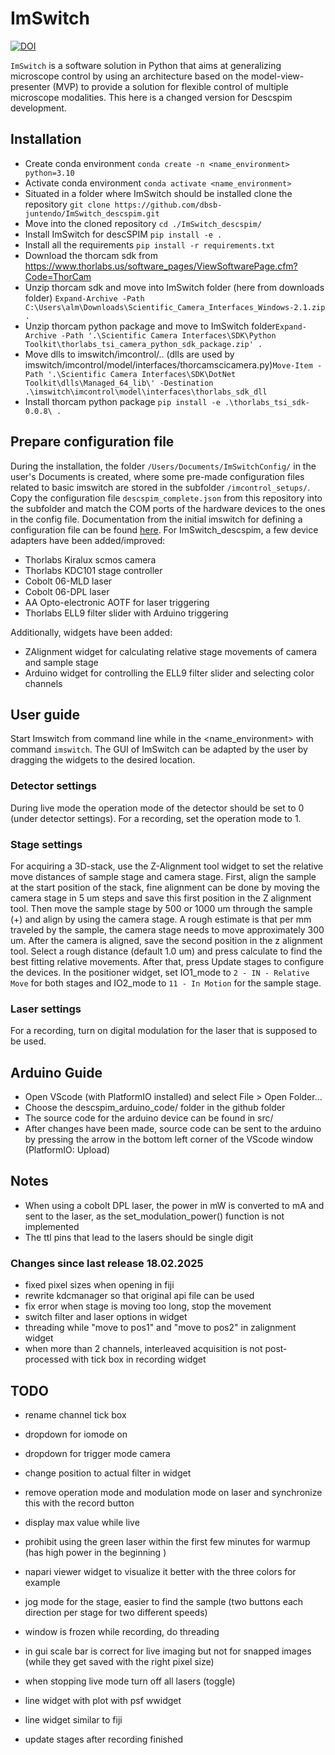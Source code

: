 # ImSwitch

[![DOI](https://joss.theoj.org/papers/10.21105/joss.03394/status.svg)](https://doi.org/10.21105/joss.03394)

``ImSwitch`` is a software solution in Python that aims at generalizing microscope control by using an architecture based on the model-view-presenter (MVP) to provide a solution for flexible control of multiple microscope modalities. This here is a changed version for Descspim development.

## Installation

- Create conda environment ``conda create -n <name_environment> python=3.10``
- Activate conda environment ``conda activate <name_environment>``
- Situated in a folder where ImSwitch should be installed clone the repository ``git clone https://github.com/dbsb-juntendo/ImSwitch_descspim.git``
- Move into the cloned repository ``cd ./ImSwitch_descspim/``
- Install ImSwitch for descSPIM ``pip install -e .``
- Install all the requirements ``pip install -r requirements.txt``
- Download the thorcam sdk from https://www.thorlabs.us/software_pages/ViewSoftwarePage.cfm?Code=ThorCam
- Unzip thorcam sdk and move into ImSwitch folder (here from downloads folder) ``Expand-Archive -Path C:\Users\alm\Downloads\Scientific_Camera_Interfaces_Windows-2.1.zip .``
- Unzip thorcam python package and move to ImSwitch folder``Expand-Archive -Path '.\Scientific Camera Interfaces\SDK\Python Toolkit\thorlabs_tsi_camera_python_sdk_package.zip' .``
- Move dlls to imswitch/imcontrol/.. (dlls are used by imswitch/imcontrol/model/interfaces/thorcamscicamera.py)``Move-Item -Path '.\Scientific Camera Interfaces\SDK\DotNet Toolkit\dlls\Managed_64_lib\' -Destination .\imswitch\imcontrol\model\interfaces\thorlabs_sdk_dll``
- Install thorcam python package ``pip install -e .\thorlabs_tsi_sdk-0.0.8\ .``

## Prepare configuration file

During the installation, the folder `/Users/Documents/ImSwitchConfig/` in the user's Documents is created, where some pre-made configuration files related to basic imswitch are stored in the subfolder `/imcontrol_setups/`. Copy the configuration file `descspim_complete.json` from this repository into the subfolder and match the COM ports of the hardware devices to the ones in the config file. Documentation from the initial imswitch for defining a configuration file can be found [here](https://imswitch.readthedocs.io/en/stable/imcontrol-setups.html). For ImSwitch_descspim, a few device adapters have been added/improved:

- Thorlabs Kiralux scmos camera
- Thorlabs KDC101 stage controller
- Cobolt 06-MLD laser
- Cobolt 06-DPL laser
- AA Opto-electronic AOTF for laser triggering 
- Thorlabs ELL9 filter slider with Arduino triggering

Additionally, widgets have been added:

- ZAlignment widget for calculating relative stage movements of camera and sample stage
- Arduino widget for controlling the ELL9 filter slider and selecting color channels

## User guide

Start Imswitch from command line while in the <name_environment> with command ``imswitch``. The GUI of ImSwitch can be adapted by the user by dragging the widgets to the desired location. 

### Detector settings

During live mode the operation mode of the detector should be set to 0 (under detector settings). For a recording, set the operation mode to 1.

### Stage settings

For acquiring a 3D-stack, use the Z-Alignment tool widget to set the relative move distances of sample stage and camera stage. First, align the sample at the start position of the stack, fine alignment can be done by moving the camera stage in 5 um steps and save this first position in the Z alignment tool. Then move the sample stage by 500 or 1000 um through the sample (+) and align by using the camera stage. A rough estimate is that per mm traveled by the sample, the camera stage needs to move approximately 300 um. After the camera is aligned, save the second position in the z alignment tool. Select a rough distance (default 1.0 um) and press calculate to find the best fitting relative movements. After that, press Update stages to configure the devices. In the positioner widget, set IO1_mode to ``2 - IN - Relative Move`` for both stages and IO2_mode to ``11 - In Motion`` for the sample stage. 

### Laser settings

For a recording, turn on digital modulation for the laser that is supposed to be used.

## Arduino Guide

- Open VScode (with PlatformIO installed) and select File > Open Folder...
- Choose the descspim_arduino_code/ folder in the github folder
- The source code for the arduino device can be found in src/
- After changes have been made, source code can be sent to the arduino by pressing the arrow in the bottom left corner of the VScode window (PlatformIO: Upload)

## Notes

- When using a cobolt DPL laser, the power in mW is converted to mA and sent to the laser, as the set_modulation_power() function is not implemented
- The ttl pins that lead to the lasers should be single digit

### Changes since last release 18.02.2025

- fixed pixel sizes when opening in fiji
- rewrite kdcmanager so that original api file can be used
- fix error when stage is moving too long, stop the movement
- switch filter and laser options in widget
- threading while "move to pos1" and "move to pos2" in zalignment widget
- when more than 2 channels, interleaved acquisition is not post-processed with tick box in recording widget

## TODO

- rename channel tick box
- dropdown for iomode on 
- dropdown for trigger mode camera

- change position to actual filter in widget
- remove operation mode and modulation mode on laser and synchronize this with the record button
- display max value while live
- prohibit using the green laser within the first few minutes for warmup (has high power in the beginning  )
- napari viewer widget to visualize it better with the three colors for example
- jog mode for the stage, easier to find the sample (two buttons each direction per stage for two different speeds)
- window is frozen while recording, do threading
- in gui scale bar is correct for live imaging but not for snapped images (while they get saved with the right pixel size)
- when stopping live mode turn off all lasers (toggle)
- line widget with plot with psf wwidget
- line widget similar to fiji
- update stages after recording finished


